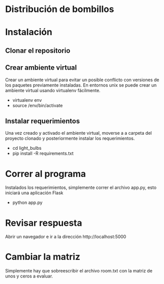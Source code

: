 # Distribución de bombillos

# Instalación

## Clonar el repositorio

## Crear ambiente virtual
Crear un ambiente virtual para evitar un posible conflicto con versiones de los paquetes previamente instaladas.
En entornos unix se puede crear un ambiente virtual usando virtualenv fácilmente.

- virtualenv env
- source /env/bin/activate

## Instalar requerimientos
Una vez creado y activado el ambiente virtual, moverse a a carpeta del proyecto clonado y posteriormente instalar los requerimientos.

- cd light_bulbs
- pip install -R requirements.txt

# Correr al programa
Instalados los requerimientos, simplemente correr el archivo app.py, esto iniciará una aplicación Flask

- python app.py

# Revisar respuesta
Abrir un navegador e ir a la dirección http://localhost:5000

# Cambiar la matriz
Simplemente hay que sobreescribir el archivo room.txt con la matriz de unos y ceros a evaluar.
